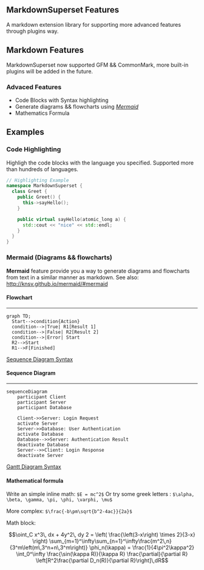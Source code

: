 ## MarkdownSuperset Features
A markdown extension library for supporting more advanced features through plugins way.

## Markdown Features
MarkdownSuperset now supported GFM && CommonMark, more built-in plugins will be added in the future.


### Advaced Features
* Code Blocks with Syntax highlighting
* Generate diagrams && flowcharts using [*Mermaid*](http://knsv.github.io/mermaid/)
* Mathematics Formula

Examples
---

### Code Highlighting
Highligh the code blocks with the language you specified. Supported more than hundreds of languages.

```cpp
// Highlighting Example
namespace MarkdownSuperset {
  class Greet {
    public Greet() {
      this->sayHello();
    }

    public virtual sayHello(atomic_long a) {
      std::cout << "nice" << std::endl;
    }
  }
}
```

### Mermaid (Diagrams && flowcharts)
**Mermaid** feature provide you a way to generate diagrams and flowcharts from text in a similar manner as markdown. See also: http://knsv.github.io/mermaid/#mermaid

#### Flowchart
---
```
graph TD;
  Start-->condition{Action}
  condition-->|True| R1[Result 1]
  condition-->|False| R2[Result 2]
  condition-->|Error| Start
  R2-->Start
  R1-->F[Finished]
```
[Sequence Diagram Syntax](http://knsv.github.io/mermaid/#sequence-diagrams)

#### Sequence Diagram
---
```
sequenceDiagram
    participant Client
    participant Server
    participant Database

    Client->>Server: Login Request
    activate Server
    Server->>Database: User Authentication
    activate Database
    Database-->>Server: Authentication Result
    deactivate Database
    Server-->>Client: Login Response
    deactivate Server
```
[Gantt Diagram Syntax](http://knsv.github.io/mermaid/#gant-diagrams)


#### Mathematical formula
Write an simple inline math: `$E = mc^2$`
Or try some greek letters : 
`$\alpha, \beta, \gamma, \pi, \phi, \varphi, \mu$`

More complex: 
`$\frac{-b\pm\sqrt{b^2-4ac}}{2a}$`

Math block:
```math
\oint_C x^3\, dx + 4y^2\, dy

2 = \left(
 \frac{\left(3-x\right) \times 2}{3-x}
 \right)

\sum_{m=1}^\infty\sum_{n=1}^\infty\frac{m^2\,n}
 {3^m\left(m\,3^n+n\,3^m\right)}

\phi_n(\kappa) =
 \frac{1}{4\pi^2\kappa^2} \int_0^\infty
 \frac{\sin(\kappa R)}{\kappa R}
 \frac{\partial}{\partial R}
 \left[R^2\frac{\partial D_n(R)}{\partial R}\right]\,dR
```